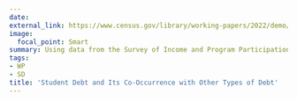 ```yaml
---
date:
external_link: https://www.census.gov/library/working-papers/2022/demo/SEHSD-WP2022-09.html
image:
  focal_point: Smart
summary: Using data from the Survey of Income and Program Participation, we present a descriptive accounting of student loans and their connection to other types of debt.
tags:
- WP
- SD
title: 'Student Debt and Its Co-Occurrence with Other Types of Debt'
---
```

